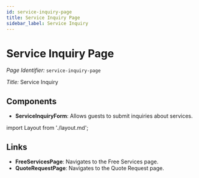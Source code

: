 ```yaml
---
id: service-inquiry-page
title: Service Inquiry Page
sidebar_label: Service Inquiry
---
```


# Service Inquiry Page

*Page Identifier:* `service-inquiry-page`

*Title:* Service Inquiry

## Components
- **ServiceInquiryForm**: Allows guests to submit inquiries about services.

import Layout from './layout.md';

<Layout />



## Links
- **FreeServicesPage**: Navigates to the Free Services page.
- **QuoteRequestPage**: Navigates to the Quote Request page.

